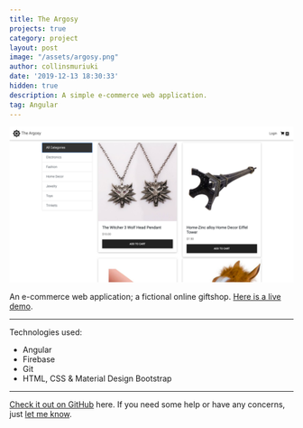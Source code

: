 ```yaml
---
title: The Argosy
projects: true
category: project
layout: post
image: "/assets/argosy.png"
author: collinsmuriuki
date: '2019-12-13 18:30:33'
hidden: true
description: A simple e-commerce web application.
tag: Angular
---
```


![Screenshot](/assets/argosy.png)

An e-commerce web application; a fictional online giftshop. [Here is a live demo](http://the-argosy.web.app/).

---

Technologies used:

- Angular
- Firebase
- Git
- HTML, CSS & Material Design Bootstrap

---

[Check it out on GitHub](https://github.com/collinsmuriuki/the-argosy) here.
If you need some help or have any concerns, just [let me know](http://github.com/collinsmuriuki/the-argosy/issues).